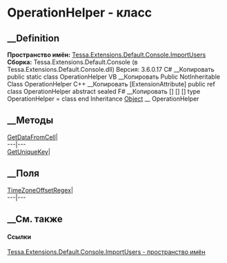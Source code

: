 # OperationHelper - класс
##  __Definition
 **Пространство имён:**
[Tessa.Extensions.Default.Console.ImportUsers](N_Tessa_Extensions_Default_Console_ImportUsers.htm)  
 **Сборка:** Tessa.Extensions.Default.Console (в
Tessa.Extensions.Default.Console.dll) Версия: 3.6.0.17
C# __Копировать
     public static class OperationHelper
VB __Копировать
    <ExtensionAttribute>
    Public NotInheritable Class OperationHelper
C++ __Копировать
    [ExtensionAttribute]
    public ref class OperationHelper abstract sealed
F# __Копировать
     [<AbstractClassAttribute>]
    [<SealedAttribute>]
    [<ExtensionAttribute>]
    type OperationHelper = class end
Inheritance
    [Object](https://learn.microsoft.com/dotnet/api/system.object) __ OperationHelper
##  __Методы
[GetDataFromCell](M_Tessa_Extensions_Default_Console_ImportUsers_OperationHelper_GetDataFromCell.htm)|  
---|---  
[GetUniqueKey](M_Tessa_Extensions_Default_Console_ImportUsers_OperationHelper_GetUniqueKey.htm)|  
## __Поля
[TimeZoneOffsetRegex](F_Tessa_Extensions_Default_Console_ImportUsers_OperationHelper_TimeZoneOffsetRegex.htm)|  
---|---  
## __См. также
#### Ссылки
[Tessa.Extensions.Default.Console.ImportUsers - пространство
имён](N_Tessa_Extensions_Default_Console_ImportUsers.htm)

